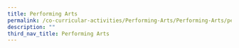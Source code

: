 ```yaml
---
title: Performing Arts
permalink: /co-curricular-activities/Performing-Arts/Performing-Arts/permalink/
description: ""
third_nav_title: Performing Arts
---
```

